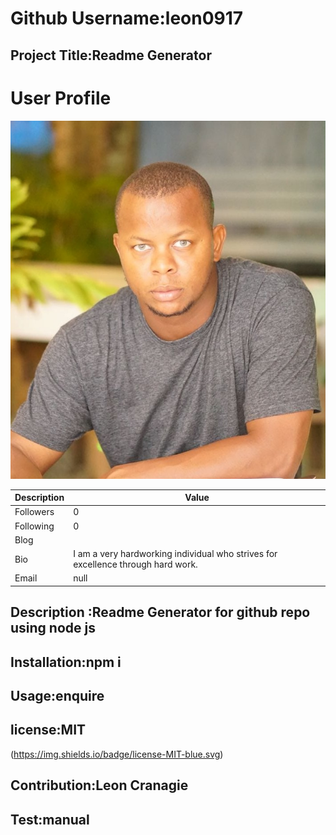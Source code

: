 
# Github Username:leon0917
## Project Title:Readme Generator

#  User Profile
![My-image](./images/proPic.jpg)

Description    | Value
---------------|----------------------
Followers  |0
Following  |0
Blog     |
Bio      |I am a very hardworking individual who strives for excellence through hard work.
Email    |null

## Description  :Readme Generator for github repo using node js
## Installation:npm i
## Usage:enquire
## license:MIT

(https://img.shields.io/badge/license-MIT-blue.svg)


## Contribution:Leon Cranagie
## Test:manual
       
        